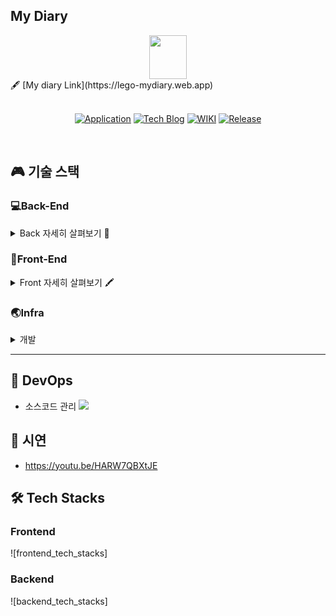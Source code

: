 
 ## My Diary
  <div align="center">
     <img src="https://user-images.githubusercontent.com/95139299/190842505-cd36dbb3-b027-44fd-a867-18e208fef772.png" width="60" height="70" /> 

  </div> 


<div>
   🖋 [My diary Link](https://lego-mydiary.web.app)
</div>


<br/>

<div align="center">

[![Application](http://img.shields.io/badge/Application-fc3465?style=flat&logo=github&logoColor=white&link=https://pick-git.com/)](https://pick-git.com/)
[![Tech Blog](http://img.shields.io/badge/-Tech%20Blog-important?style=flat&logo=dev.to&logoColor=white&link=https://2021-pick-git.github.io/)](https://2021-pick-git.github.io/)
[![WIKI](http://img.shields.io/badge/-GitHub%20WiKi-395FC1?style=flat&logo=dev.to&logoColor=white&link=https://github.com/woowacourse-teams/2021-pick-git/wiki)](https://github.com/woowacourse-teams/2021-pick-git/wiki)
[![Release](https://img.shields.io/github/v/release/woowacourse-teams/2021-pick-git?color=skyblue)](https://github.com/woowacourse-teams/2021-pick-git/releases/tag/v1.2.0)

</div>
<br/>

## :video_game: 기술 스택

### 💻Back-End

  <details>
      <summary>Back 자세히 살펴보기 📱</summary>
      <br/>
      <ul>
          <li><img src="https://img.shields.io/badge/Java-8-3766AB?style=flat"/> on <img src="https://img.shields.io/badge/IntelliJ-3766AB?style=flat"/></li>
          <li><img src="https://img.shields.io/badge/Spring-4-3766AB?style=flat"/></li>
          <li><img src="https://img.shields.io/badge/SpringBoot-2.6.3-3766AB?style=flat"/></li>
      </ul>
  </details>

### 🎨Front-End

<details>
    <summary>Front 자세히 살펴보기 🖍️</summary>
    <br/>
    <ul>
        <li><img src="https://img.shields.io/badge/JavaScript-ES6+-3766AB?style=flat"/> on <img src="https://img.shields.io/badge/VScode-3766AB?style=flat"/></li>
        <li><img src="https://img.shields.io/badge/Vue-2.6.14-3766AB?style=flat"/> </li>
        <li><img src="https://img.shields.io/badge/Vuex-3.6.2-3766AB?style=flat"/> </li>
        <li><img src="https://img.shields.io/badge/Vuetify-2.6.0-3766AB?style=flat"/> </li>
        <li><img src="https://img.shields.io/badge/eslint-7.32.0-3766AB?style=flat"/> : 협업을 위한 formatter 라이브러리</li>
    </ul>
</details>


### 🌏Infra

  <details>
      <summary>개발</summary>
      <br/>
      <ul>
          <li>GitLab</li>
          <li>Heroku</li>
      </ul>
  </details>

-------------------------------------------------


## 💛 DevOps
 * 소스코드 관리 <img src="https://img.shields.io/badge/Github-3766AB?style=flat"/> 
## 💛 시연
 * https://youtu.be/HARW7QBXtJE

## 🛠 Tech Stacks

### Frontend

![frontend_tech_stacks]

> 

### Backend

![backend_tech_stacks]

> 



<br>

